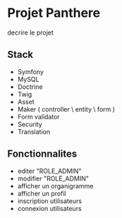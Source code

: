 # Projet Panthere
decrire le projet

## Stack
- Symfony
- MySQL
- Doctrine
- Twig
- Asset
- Maker  ( controller \ entity \ form )
- Form validator 
- Security
- Translation 

## Fonctionnalites
- editer "ROLE_ADMIN"
- modifier "ROLE_ADMIN"
- afficher un organigramme
- afficher un profil
- inscription utilisateurs
- connexion utilisateurs